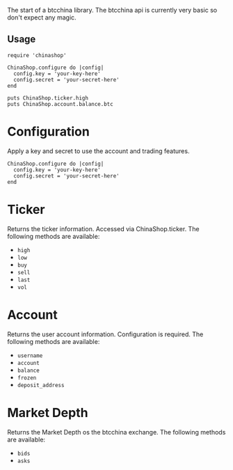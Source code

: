 The start of a btcchina library.  The btcchina api is currently very basic so don't expect any magic.

Usage
--------
````
require 'chinashop'

ChinaShop.configure do |config|
  config.key = 'your-key-here'
  config.secret = 'your-secret-here'
end

puts ChinaShop.ticker.high
puts ChinaShop.account.balance.btc
````

# Configuration
Apply a key and secret to use the account and trading features.

````
ChinaShop.configure do |config|
  config.key = 'your-key-here'
  config.secret = 'your-secret-here'
end
````

# Ticker

Returns the ticker information.  Accessed via ChinaShop.ticker. The following methods are available:

* `high`
* `low`
* `buy`
* `sell`
* `last`
* `vol`

# Account

Returns the user account information.  Configuration is required.  The following methods are available:
* `username`
* `account`
* `balance`
* `frozen`
* `deposit_address`

# Market Depth

Returns the Market Depth os the btcchina exchange.  The following methods are available:

* `bids`
* `asks`

